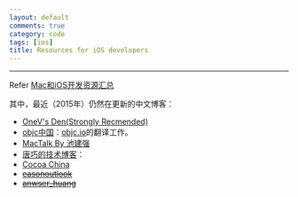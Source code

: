 ```yaml
---
layout: default
comments: true
category: code
tags: [ios]
title: Resources for iOS developers
---
```

---

Refer [Mac和iOS开发资源汇总](http://blog.csdn.net/cui7230102/article/details/14164221)

其中，最近（2015年）仍然在更新的中文博客：

* [OneV's Den(Strongly Recmended)](http://onevcat.com/page/3/#blog)
* [objc中国](http://objccn.io/)：[objc.io](http://www.objc.io/)的翻译工作。
* [MacTalk By 池建强](http://macshuo.com/)
* [唐巧的技术博客](http://blog.devtang.com/)：
* [Cocoa China](http://www.cocoachina.com/)
* [<del>easonoutlook</del>](http://www.cnblogs.com/easonoutlook/)
* [<del>anwser_huang</del>](http://answerhuang.duapp.com/)

